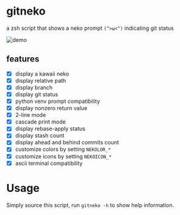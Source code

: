 # gitneko
a zsh script that shows a neko prompt `(^>ω<^)` indicating git status

![demo](https://exiled-images.pages.dev/file/ec6d76b698b8143221a40.png)

## features
- [X] display a kawaii neko
- [X] display relative path
- [X] display branch
- [X] display git status
- [X] python venv prompt compatibility
- [X] display nonzero return value
- [X] 2-line mode
- [X] cascade print mode
- [X] display rebase-apply status
- [X] display stash count
- [X] display ahead and behind commits count
- [X] customize colors by setting `NEKOLOR_*`
- [X] customize icons by setting `NEKOICON_*`
- [X] ascii terminal compatibility

# Usage

Simply source this script, run `gitneko -h` to show help information.
